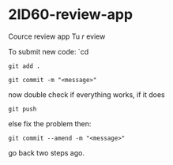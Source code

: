 # 2ID60-review-app
Cource review app Tu _r_ eview

To submit new code:
`cd <project root>

`git add .`

`git commit -m "<message>"`

now double check if everything works, if it does

`git push`

else fix the problem then:

`git commit --amend -m "<message>"`

go back two steps ago.

